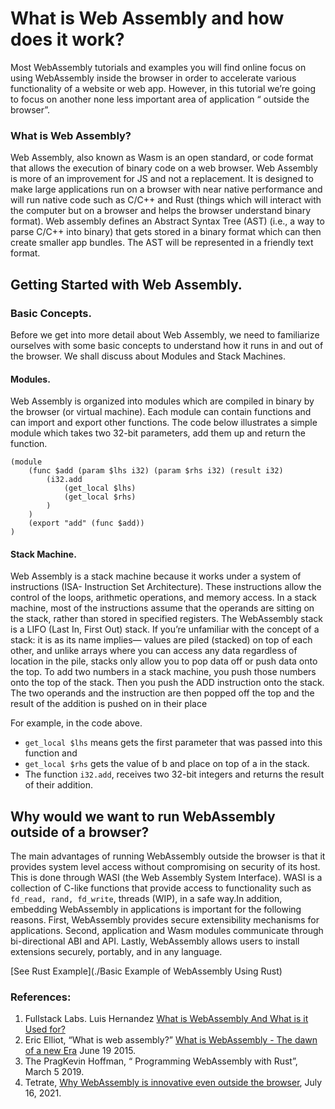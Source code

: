 # What is Web Assembly and how does it work?

Most WebAssembly tutorials and examples you will find online focus on using WebAssembly inside the browser in order to accelerate various functionality of a website or web app.
However, in this tutorial we’re going to focus on another none less important area of application “ outside the browser”.

### What is Web Assembly?

Web Assembly, also known as Wasm is an open standard, or code format that allows the execution of binary code on a web browser. Web Assembly is more of an improvement for JS and not a replacement.  It is designed to make large applications run on a browser with near native performance and will run native code such as C/C++ and Rust (things which will interact with the computer but on a browser and helps the browser understand binary format). 
Web assembly defines an Abstract Syntax Tree (AST) (i.e., a way to parse C/C++ into binary) that gets stored in a binary format which can then create smaller app bundles. The AST will be represented in a friendly text format. 


## Getting Started with Web Assembly.

###	Basic Concepts.

Before we get into more detail about Web Assembly, we need to familiarize ourselves with some basic concepts to understand how it runs in and out of the browser. We shall discuss about Modules and Stack Machines.

#### Modules.
Web Assembly is organized into modules which are compiled in binary by the browser (or virtual machine). Each module can contain functions and can import and export other functions. The code below illustrates a simple module which takes two 32-bit parameters, add them up and return the function.
```
(module
    (func $add (param $lhs i32) (param $rhs i32) (result i32)
        (i32.add
            (get_local $lhs)
            (get_local $rhs)
        )
    )
    (export "add" (func $add))
)
```
 
#### Stack Machine.

Web Assembly is a stack machine because it works under a system of instructions (ISA- Instruction Set Architecture). These instructions allow the control of the loops, arithmetic operations, and memory access. 
In a stack machine, most of the instructions assume that the operands are sitting on the stack, rather than stored in specified registers. The WebAssembly stack is a LIFO (Last In, First Out) stack. If you’re unfamiliar with the concept of a stack: it is as its name implies— values are piled (stacked) on top of each other, and unlike arrays where you can access any data regardless of location in the pile, stacks only allow you to pop data off or push data onto the top.
To add two numbers in a stack machine, you push those numbers onto the top of the stack. Then you push the ADD instruction onto the stack. The two operands and the instruction are then popped off the top and the result of the addition is pushed on in their place

For example, in the code above.

-	```get_local $lhs```  means gets the first parameter that was passed into this function and 
-	```get_local $rhs``` gets the value of b and place on top of a in the stack. 
-	The function ```i32.add```, receives two 32-bit integers and returns the result of their addition.


## Why would we want to run WebAssembly outside of a browser?

The main advantages of running WebAssembly outside the browser is that it provides system level access without compromising on security of its host. This is done through WASI (the Web Assembly System Interface). WASI is a collection of C-like functions that provide access to functionality such as ```fd_read, rand, fd_write```, threads (WIP), in a safe way.In addition, embedding WebAssembly in applications is important for the following reasons. First, WebAssembly provides secure extensibility mechanisms for applications. Second, application and Wasm modules communicate through bi-directional ABI and API. Lastly, WebAssembly allows users to install extensions securely, portably, and in any language.


[See Rust Example](./Basic Example of WebAssembly Using Rust)

### References: 

1. Fullstack Labs. Luis Hernandez [What is WebAssembly And What is it Used for?](https://www.fullstacklabs.co/blog/what-is-webassembly)
2.	Eric Elliot, “What is web assembly?” [What is WebAssembly - The dawn of a new Era](https://medium.com/javascript-scene/what-is-webassembly-the-dawn-of-a-new-era-61256ec5a8f6) June 19 2015.
3. The PragKevin Hoffman, “ Programming WebAssembly with Rust”, March 5 2019.
4. Tetrate, [Why WebAssembly is innovative even outside the browser](https://www.tetrate.io/blog/wasm-outside-the-browser/), July 16, 2021. 
